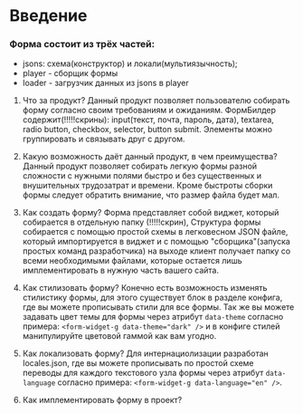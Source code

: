 # Введение

### Форма состоит из трёх частей:
* jsons: схема(конструктор) и локали(мультиязычность);
* player - сборщик формы
* loader - загрузчик данных из jsons в player


1. Что за продукт? 
Данный продукт позволяет пользователю собирать форму согласно своим требованиям и ожиданиям. ФормБилдер содержит(!!!!!скрины): input(текст, почта, пароль, дата), textarea, radio button, checkbox, selector, button submit. Элементы можно группировать и связывать друг с другом.  

2. Какую возможность даёт данный продукт, в чем преимущества?
Данный продукт позволяет собирать легкую формы разной сложности с нужными полями быстро и без существенных и внушительных трудозатрат и времени. Кроме быстроты сборки формы следует обратить внимание, что размер файла будет мал.

3. Как создать форму?
Форма представляет собой виджет, который собирается в отдельную папку (!!!!!скрин), Структура формы собирается с помощью простой схемы в легковесном JSON файле, который импортируется в виджет и с помощью "сборщика"(запуска простых команд разработчика) на выходе клиент получает папку со всеми необходимыми файлами, которые остается лишь имплементировать в нужную часть вашего сайта.  

4. Как стилизовать форму?
Конечно есть возможность изменять стилистику формы, для этого существует блок в разделе конфига, где вы можете прописывать стили для все формы. Так же вы можете задавать цвет темы для формы через атрибут `data-theme` согласно примера: `<form-widget-g data-theme="dark" />` и в конфиге стилей манипулируйте цветовой гаммой как вам угодно.

5. Как локализовать форму?
Для интернациолизации разработан locales.json, где вы можете прописывать по простой схеме переводы для каждого текстового узла формы через атрибут `data-language` согласно примера: `<form-widget-g data-language="en" />`.

6. Как имплементировать форму в проект?

